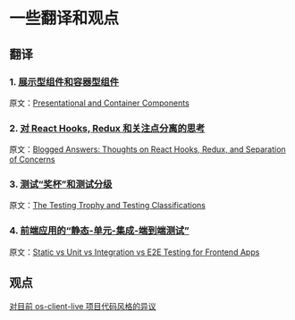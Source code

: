 # 一些翻译和观点

## 翻译

### 1. [展示型组件和容器型组件](./Presentational_and_Container_Components.md)

原文：[Presentational and Container Components](https://medium.com/@dan_abramov/smart-and-dumb-components-7ca2f9a7c7d0)

### 2. [对 React Hooks, Redux 和关注点分离的思考](./Thoughts_on_React_Hooks_Redux_and_Separation_of_Concerns.md)

原文：[Blogged Answers: Thoughts on React Hooks, Redux, and Separation of Concerns](https://blog.isquaredsoftware.com/2019/07/blogged-answers-thoughts-on-hooks/)

### 3. [测试“奖杯”和测试分级](./The_Testing_trophy_and_Testing_Classifications.md)

原文：[The Testing Trophy and Testing Classifications](https://kentcdodds.com/blog/the-testing-trophy-and-testing-classifications)

### 4. [前端应用的“静态-单元-集成-端到端测试”](./static_unit_integration_e2e_tests.md)

原文：[Static vs Unit vs Integration vs E2E Testing for Frontend Apps](https://kentcdodds.com/blog/static-vs-unit-vs-integration-vs-e2e-tests)

## 观点

[对目前 os-client-live 项目代码风格的异议](./disagreements_on_code_styles_of_os_client_live.md)
